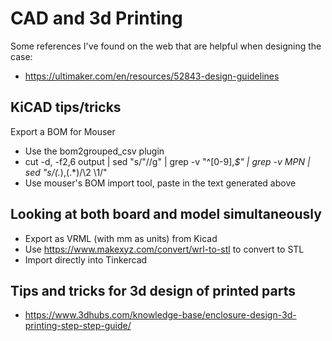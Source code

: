 # CAD and 3d Printing

Some references I've found on the web that are helpful when designing the
case:

* <https://ultimaker.com/en/resources/52843-design-guidelines>

## KiCAD tips/tricks

Export a BOM for Mouser

* Use the bom2grouped_csv plugin
* cut -d, -f2,6 output | sed "s/\"//g" | grep -v "^[0-9],*$" | grep -v MPN | sed "s/\(.*\),\(.*\)/\2 \1/"
* Use mouser's BOM import tool, paste in the text generated above

## Looking at both board and model simultaneously

* Export as VRML (with mm as units) from Kicad
* Use <https://www.makexyz.com/convert/wrl-to-stl> to convert to STL
* Import directly into Tinkercad

## Tips and tricks for 3d design of printed parts

* <https://www.3dhubs.com/knowledge-base/enclosure-design-3d-printing-step-step-guide/>
